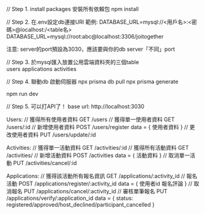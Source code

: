 // Step 1. install packages 安裝所有依賴包
npm install

// Step 2. 在.env設定db連接URl
範例:
DATABASE_URL=mysql://<用戶名>:<密碼>@localhost:<port>/<table名>
DATABASE_URL=mysql://root:abc@localhost:3306/joitogether

注意:
server的port預設為3030，應該要與你的db server「不同」port

// Step 3. 於mysql匯入放置公用雲端資料夾的三個table  
users
applications
activities

// Step 4. 聯動db 啟動伺服器 
npx prisma db pull
npx prisma generate

npm run dev

// Step 5. 可以打API了！
base url: http://localhost:3030  






Users:
// 獲得所有使用者資料
GET /users
// 獲得單一使用者資料
GET  /users/:id
// 新增使用者資料
POST /users/register
data = {
  使用者資料
}
// 更改使用者資料
PUT /users/update/:id


Activities:
// 獲得單一活動資料
GET /activities/:id
// 獲得所有活動資料
GET /activities/
// 新增活動資料
POST /activities
data = {
  活動資料
}
// 取消單一活動
PUT /activities/cancel/:id


Applications:
// 獲得該活動所有報名資訊
GET /applications/:activity_id
// 報名活動
POST /applications/register/:activity_id
data = {
  使用者id
  報名評論
}
// 取消報名
PUT /applications/cancel/:activity_id
// 審核單筆報名
PUT /applications/verify/:application_id
data = {
  status: registered/approved/host_declined/participant_cancelled
}